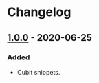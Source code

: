 # Changelog

## [1.0.0] - 2020-06-25

### Added

- Cubit snippets.

[1.0.0]: https://github.com/zepfietje/vscode-cubit-snippets/releases/tag/1.0.0
